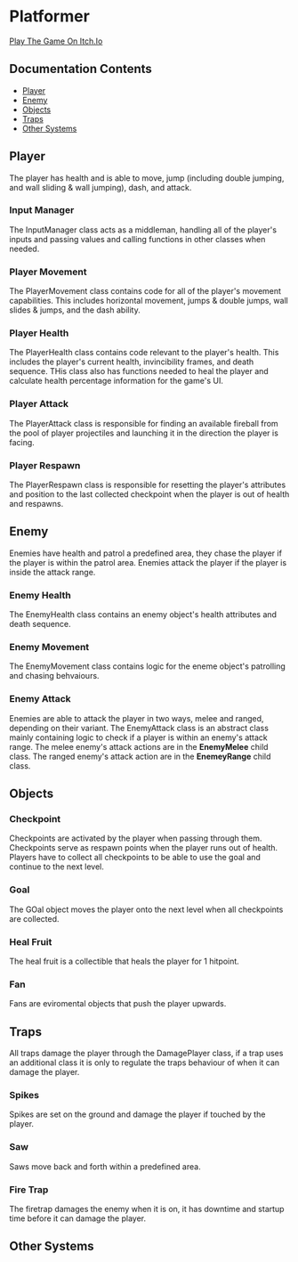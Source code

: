 # Platformer
[Play The Game On Itch.Io](https://mickkers.itch.io/platformer)
## Documentation Contents
- [Player](#player)
- [Enemy](#enemy)
- [Objects](#objects)
- [Traps](#traps)
- [Other Systems](#other-systems)
## Player
The player has health and is able to move, jump (including double jumping, and wall sliding & wall jumping), dash, and attack.
### Input Manager
The InputManager class acts as a middleman, handling all of the player's inputs and passing values and calling functions in other classes when needed.
### Player Movement
The PlayerMovement class contains code for all of the player's movement capabilities. This includes horizontal movement, jumps & double jumps, wall slides & jumps, and the dash ability.
### Player Health
The PlayerHealth class contains code relevant to the player's health. This includes the player's current health, invincibility frames, and death sequence. THis class also has functions needed to heal the player and calculate health percentage information for the game's UI.
### Player Attack
The PlayerAttack class is responsible for finding an available fireball from the pool of player projectiles and launching it in the direction the player is facing.
### Player Respawn
The PlayerRespawn class is responsible for resetting the player's attributes and position to the last collected checkpoint when the player is out of health and respawns.
## Enemy
Enemies have health and patrol a predefined area, they chase the player if the player is within the patrol area. Enemies attack the player if the player is inside the attack range.
### Enemy Health
The EnemyHealth class contains an enemy object's health attributes and death sequence.
### Enemy Movement
The EnemyMovement class contains logic for the eneme object's patrolling and chasing behvaiours.
### Enemy Attack
Enemies are able to attack the player in two ways, melee and ranged, depending on their variant. The EnemyAttack class is an abstract class mainly containing logic to check if a player is within an enemy's attack range. The melee enemy's attack actions are in the **EnemyMelee** child class. The ranged enemy's attack action are in the **EnemeyRange** child class.
## Objects
### Checkpoint
Checkpoints are activated by the player when passing through them. Checkpoints serve as respawn points when the player runs out of health. Players have to collect all checkpoints to be able to use the goal and continue to the next level.
### Goal
The GOal object moves the player onto the next level when all checkpoints are collected.
### Heal Fruit
The heal fruit is a collectible that heals the player for 1 hitpoint.
### Fan
Fans are eviromental objects that push the player upwards.
## Traps
All traps damage the player through the DamagePlayer class, if a trap uses an additional class it is only to regulate the traps behaviour of when it can damage the player.
### Spikes
Spikes are set on the ground and damage the player if touched by the player.
### Saw
Saws move back and forth within a predefined area.
### Fire Trap
The firetrap damages the enemy when it is on, it has downtime and startup time before it can damage the player.
## Other Systems
